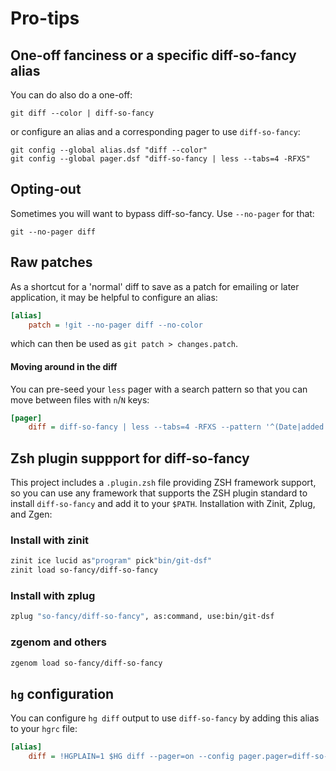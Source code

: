 # Pro-tips

## One-off fanciness or a specific diff-so-fancy alias

You can do also do a one-off:

```shell
git diff --color | diff-so-fancy
```

or configure an alias and a corresponding pager to use `diff-so-fancy`:

```shell
git config --global alias.dsf "diff --color"
git config --global pager.dsf "diff-so-fancy | less --tabs=4 -RFXS"
```

## Opting-out

Sometimes you will want to bypass diff-so-fancy. Use `--no-pager` for that:

```shell
git --no-pager diff
```

## Raw patches

As a shortcut for a 'normal' diff to save as a patch for emailing or later
application, it may be helpful to configure an alias:

```ini
[alias]
    patch = !git --no-pager diff --no-color
```

which can then be used as `git patch > changes.patch`.

#### Moving around in the diff

You can pre-seed your `less` pager with a search pattern so that you can move
between files with `n`/`N` keys:

```ini
[pager]
    diff = diff-so-fancy | less --tabs=4 -RFXS --pattern '^(Date|added|deleted|modified): '
```

## Zsh plugin suppport for diff-so-fancy

This project includes a `.plugin.zsh` file providing ZSH framework support, so you can use any framework that supports the ZSH plugin standard to install `diff-so-fancy` and add it to your `$PATH`. Installation with Zinit, Zplug, and Zgen:

### Install with zinit

```sh
zinit ice lucid as"program" pick"bin/git-dsf"
zinit load so-fancy/diff-so-fancy
```

### Install with zplug

```sh
zplug "so-fancy/diff-so-fancy", as:command, use:bin/git-dsf
```

### zgenom and others

```sh
zgenom load so-fancy/diff-so-fancy
```

## `hg` configuration

You can configure `hg diff` output to use `diff-so-fancy` by adding this alias
to your `hgrc` file:

```ini
[alias]
    diff = !HGPLAIN=1 $HG diff --pager=on --config pager.pager=diff-so-fancy $@
```
